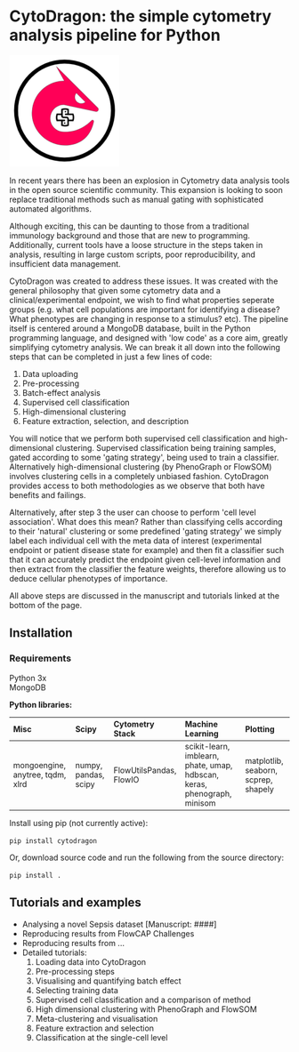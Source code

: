 # CytoDragon: the simple cytometry analysis pipeline for Python
![Logo](./logo_sm.png)

In recent years there has been an explosion in Cytometry data analysis tools in the open source scientific community.
This expansion is looking to soon replace traditional methods such as manual gating with sophisticated automated algorithms.

Although exciting, this can be daunting to those from a traditional immunology background and those 
that are new to programming. Additionally, current tools have a loose structure in the steps taken in analysis, 
resulting in large custom scripts, poor reproducibility, and insufficient data management.

CytoDragon was created to address these issues. It was created with the general philosophy that given some 
cytometry data and a clinical/experimental endpoint, we wish to find what properties seperate groups (e.g. what cell populations
are important for identifying a disease? What phenotypes are changing in response to a stimulus? etc). 
The pipeline itself is centered around a MongoDB database, built in  the Python programming language, 
and designed with 'low code' as a core aim, greatly 
simplifying cytometry analysis. We can break it all down into the following steps that can be completed 
in just a few lines of code:

1. Data uploading
2. Pre-processing
3. Batch-effect analysis
4. Supervised cell classification 
5. High-dimensional clustering
6. Feature extraction, selection, and description

You will notice that we perform both supervised cell classification and high-dimensional clustering.
Supervised classification being training samples, gated according to some 'gating strategy', being used
to train a classifier. Alternatively high-dimensional clustering (by PhenoGraph or FlowSOM) involves clustering 
cells in a completely unbiased fashion. CytoDragon provides access to both methodologies as we observe 
that both have benefits and failings.

Alternatively, after step 3 the user can choose to perform 'cell level association'. 
What does this mean? Rather than classifying cells according to their 'natural' clustering 
or some predefined 'gating strategy' we simply label each individual cell with the meta data of interest 
(experimental endpoint or patient disease state for example) and then fit a classifier such
that it can accurately predict the endpoint given cell-level information and then extract from 
the classifier the feature weights, therefore allowing us to deduce cellular phenotypes of importance.

All above steps are discussed in the manuscript and tutorials linked at the bottom of the page.

## Installation

### Requirements
Python 3x \
MongoDB 

**Python libraries:** 

| Misc | Scipy | Cytometry Stack | Machine Learning | Plotting |
| :--- | :--- | :--- | :--- | :--- |
| mongoengine, anytree, tqdm, xlrd | numpy, pandas, scipy | FlowUtilsPandas, FlowIO |scikit-learn, imblearn, phate, umap, hdbscan, keras, phenograph, minisom | matplotlib, seaborn, scprep, shapely|

Install using pip (not currently active):

`pip install cytodragon`

Or, download source code and run the following from the source directory:

`pip install .`

## Tutorials and examples

* Analysing a novel Sepsis dataset [Manuscript: ####]
* Reproducing results from FlowCAP Challenges
* Reproducing results from ...
* Detailed tutorials:
    1. Loading data into CytoDragon
    2. Pre-processing steps
    3. Visualising and quantifying batch effect
    4. Selecting training data
    5. Supervised cell classification and a comparison of method
    6. High dimensional clustering with PhenoGraph and FlowSOM
    7. Meta-clustering and visualisation
    8. Feature extraction and selection
    9. Classification at the single-cell level



